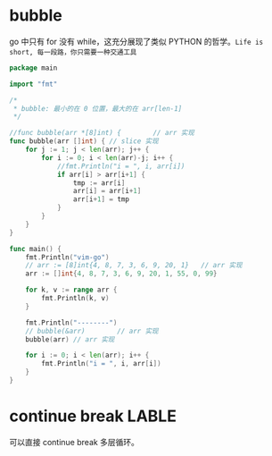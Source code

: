 # bubble

go 中只有 for 没有 while，这充分展现了类似 PYTHON 的哲学。`Life is short, 每一段路，你只需要一种交通工具`

```go
package main

import "fmt"

/*
 * bubble: 最小的在 0 位置，最大的在 arr[len-1]
 */

//func bubble(arr *[8]int) {        // arr 实现
func bubble(arr []int) { // slice 实现
	for j := 1; j < len(arr); j++ {
		for i := 0; i < len(arr)-j; i++ {
			//fmt.Println("i = ", i, arr[i])
			if arr[i] > arr[i+1] {
				tmp := arr[i]
				arr[i] = arr[i+1]
				arr[i+1] = tmp
			}
		}
	}
}

func main() {
	fmt.Println("vim-go")
	// arr := [8]int{4, 8, 7, 3, 6, 9, 20, 1}   // arr 实现
	arr := []int{4, 8, 7, 3, 6, 9, 20, 1, 55, 0, 99}

	for k, v := range arr {
		fmt.Println(k, v)
	}

	fmt.Println("--------")
	// bubble(&arr)        // arr 实现
	bubble(arr) // arr 实现

	for i := 0; i < len(arr); i++ {
		fmt.Println("i = ", i, arr[i])
	}
}
```

# continue break LABLE

可以直接 continue break 多层循环。

